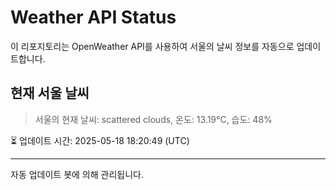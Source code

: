 
# Weather API Status

이 리포지토리는 OpenWeather API를 사용하여 서울의 날씨 정보를 자동으로 업데이트합니다.

## 현재 서울 날씨
> 서울의 현재 날씨: scattered clouds, 온도: 13.19°C, 습도: 48%

⏳ 업데이트 시간: 2025-05-18 18:20:49 (UTC)

---
자동 업데이트 봇에 의해 관리됩니다.
